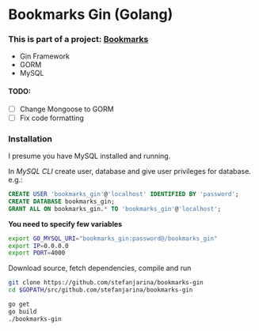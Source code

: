 # Bookmarks Gin (Golang)

### This is part of a project: [Bookmarks](https://github.com/stefanjarina/bookmarks)

* Gin Framework
* GORM
* MySQL

#### TODO:
- [ ] Change Mongoose to GORM
- [ ] Fix code formatting

### Installation

I presume you have MySQL installed and running.

In *MySQL CLI* create user, database and give user privileges for database.
e.g.:
```sql
CREATE USER 'bookmarks_gin'@'localhost' IDENTIFIED BY 'password';
CREATE DATABASE bookmarks_gin;
GRANT ALL ON bookmarks_gin.* TO 'bookmarks_gin'@'localhost';
```

**You need to specify few variables**
```bash
export GO_MYSQL_URI="bookmarks_gin:password@/bookmarks_gin"
export IP=0.0.0.0
export PORT=4000
```

Download source, fetch dependencies, compile and run
```bash
git clone https://github.com/stefanjarina/bookmarks-gin
cd $GOPATH/src/github.com/stefanjarina/bookmarks-gin

go get
go build
./bookmarks-gin
```